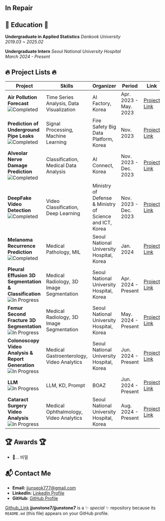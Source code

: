 ## In Repair

## 📖 Education 📖
**Undergraduate in Applied Statistics**  *Dankook University*  
*2019.03 ~ 2025.02*

**Undergraduate Intern**  *Seoul National University Hospital*  
*March 2024 - Present*  

## 🔥 Project Lists 🔥
| **Project**                                           | **Skills**                                  | **Organizer**                                            | **Period**              | **Link**           |
|-------------------------------------------------------|---------------------------------------------|----------------------------------------------------------|-------------------------|--------------------|
| **Air Pollution Forecast** ![Completed](https://img.shields.io/badge/Status-Completed-brightgreen) | Time Series Analysis, Data Visualization    | AI Factory, Korea                                        | Apr. 2023 - May. 2023    | [Project Link](#)  |
| **Prediction of Underground Pipe Leaks** ![Completed](https://img.shields.io/badge/Status-Completed-brightgreen) | Signal Processing, Machine Learning         | Fire Safety Big Data Platform, Korea                     | Nov. 2023                | [Project Link](#)  |
| **Alveolar Nerve Damage Prediction** ![Completed](https://img.shields.io/badge/Status-Completed-brightgreen) | Classification, Medical Data Analysis       | AI Connect, Korea                                        | Nov. 2023 - Dec. 2023    | [Project Link](#)  |
| **DeepFake Video Detection** ![Completed](https://img.shields.io/badge/Status-Completed-brightgreen) | Video Classification, Deep Learning         | Ministry of Defense & Ministry of Science and ICT, Korea | Nov. 2023 - Dec. 2023    | [Project Link](#)  |
| **Melanoma Recurrence Prediction** ![Completed](https://img.shields.io/badge/Status-Completed-brightgreen) | Medical Pathology, MIL                      | Seoul National University Hospital, Korea                | Jan. 2024                | [Project Link](#)  |
| **Pleural Effusion 3D Segmentation & Classification** ![In Progress](https://img.shields.io/badge/Status-In%20Progress-yellow) | Medical Radiology, 3D Image Segmentation    | Seoul National University Hospital, Korea                | Apr. 2024 - Present      | [Project Link](#)  |
| **Femur Second Fracture 3D Segmentation** ![In Progress](https://img.shields.io/badge/Status-In%20Progress-yellow) | Medical Radiology, 3D Image Segmentation    | Seoul National University Hospital, Korea                | May. 2024 - Present      | [Project Link](#)  |
| **Colonoscopy Video Analysis & Report Generation** ![In Progress](https://img.shields.io/badge/Status-In%20Progress-yellow) | Medical Gastroenterology, Video Analytics   | Seoul National University Hospital, Korea                | Jun. 2024 - Present      | [Project Link](#)  |
| **LLM** ![In Progress](https://img.shields.io/badge/Status-In%20Progress-yellow) | LLM, KD, Prompt   | BOAZ                | Jun. 2024 - Present      | [Project Link](#)  |
| **Cataract Surgery Video Analysis** ![In Progress](https://img.shields.io/badge/Status-In%20Progress-yellow) | Medical Ophthalmology, Video Analytics      | Seoul National University Hospital, Korea                | Aug. 2024 - Present      | [Project Link](#)  |

## 🏆 Awards 🏆
- 🤔... 비밀

## 📬 Contact Me
- **Email:** [jjunseok777@gmail.com](mailto:jjunseok777@gmail.com)
- **LinkedIn:** [LinkedIn Profile](#)
- **GitHub:** [GitHub Profile](#)

[Github_Link](https://example.com/colonoscopy-project)
**jjunstone7/jjunstone7** is a ✨ _special_ ✨ repository because its `README.md` (this file) appears on your GitHub profile.

